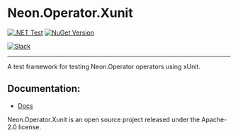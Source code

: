 # Neon.Operator.Xunit

[![.NET Test](https://github.com/nforgeio/operator-sdk/actions/workflows/test.yaml/badge.svg?branch=master)](https://github.com/nforgeio/operator-sdk/actions/workflows/test.yaml)
[![NuGet Version](https://img.shields.io/nuget/v/Neon.Operator.Xunit?style=flat&logo=nuget&label=NuGet)](https://www.nuget.org/packages/Neon.Operator.Xunit)

[![Slack](https://img.shields.io/badge/Slack-4A154B?style=for-the-badge&logo=slack&logoColor=white)](https://communityinviter.com/apps/neonforge/neonforge)

---

A test framework for testing Neon.Operator operators using xUnit.

## Documentation:
- [Docs](https://docs.neonforge.com/docs/operator-sdk)

Neon.Operator.Xunit is an open source project released under the Apache-2.0 license.
